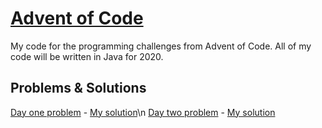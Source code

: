 # [Advent of Code](https://adventofcode.com/)
My code for the programming challenges from Advent of Code. All of my code will be written in Java for 2020.

## Problems & Solutions
[Day one problem](https://adventofcode.com/2020/day/1) - [My solution](https://github.com/Majekdor/AdventOfCode/tree/master/src/main/java/dev/majek/adventofcode/DayOne)\n
[Day two problem](https://adventofcode.com/2020/day/2) - [My solution](https://github.com/Majekdor/AdventOfCode/tree/master/src/main/java/dev/majek/adventofcode/DayTwo)
